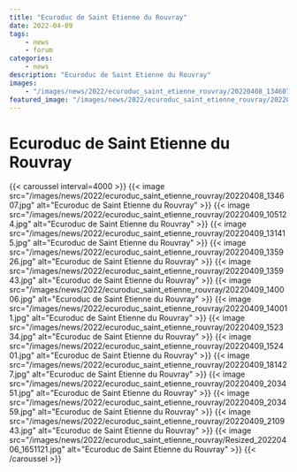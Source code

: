 ```yaml
---
title: "Ecuroduc de Saint Etienne du Rouvray"
date: 2022-04-09
tags: 
    - news
    - forum
categories:
    - news
description: "Ecuroduc de Saint Etienne du Rouvray"
images:
    - "/images/news/2022/ecuroduc_saint_etienne_rouvray/20220408_134607.jpg"
featured_image: "/images/news/2022/ecuroduc_saint_etienne_rouvray/20220408_134607.jpg"
---
```


# Ecuroduc de Saint Etienne du Rouvray

{{< caroussel interval=4000 >}}
{{< image src="/images/news/2022/ecuroduc_saint_etienne_rouvray/20220408_134607.jpg" alt="Ecuroduc de Saint Etienne du Rouvray" >}} 
{{< image src="/images/news/2022/ecuroduc_saint_etienne_rouvray/20220409_105124.jpg" alt="Ecuroduc de Saint Etienne du Rouvray" >}} 
{{< image src="/images/news/2022/ecuroduc_saint_etienne_rouvray/20220409_131415.jpg" alt="Ecuroduc de Saint Etienne du Rouvray" >}} 
{{< image src="/images/news/2022/ecuroduc_saint_etienne_rouvray/20220409_135926.jpg" alt="Ecuroduc de Saint Etienne du Rouvray" >}} 
{{< image src="/images/news/2022/ecuroduc_saint_etienne_rouvray/20220409_135943.jpg" alt="Ecuroduc de Saint Etienne du Rouvray" >}} 
{{< image src="/images/news/2022/ecuroduc_saint_etienne_rouvray/20220409_140006.jpg" alt="Ecuroduc de Saint Etienne du Rouvray" >}} 
{{< image src="/images/news/2022/ecuroduc_saint_etienne_rouvray/20220409_140011.jpg" alt="Ecuroduc de Saint Etienne du Rouvray" >}} 
{{< image src="/images/news/2022/ecuroduc_saint_etienne_rouvray/20220409_152334.jpg" alt="Ecuroduc de Saint Etienne du Rouvray" >}} 
{{< image src="/images/news/2022/ecuroduc_saint_etienne_rouvray/20220409_152401.jpg" alt="Ecuroduc de Saint Etienne du Rouvray" >}} 
{{< image src="/images/news/2022/ecuroduc_saint_etienne_rouvray/20220409_181427.jpg" alt="Ecuroduc de Saint Etienne du Rouvray" >}} 
{{< image src="/images/news/2022/ecuroduc_saint_etienne_rouvray/20220409_203451.jpg" alt="Ecuroduc de Saint Etienne du Rouvray" >}} 
{{< image src="/images/news/2022/ecuroduc_saint_etienne_rouvray/20220409_203459.jpg" alt="Ecuroduc de Saint Etienne du Rouvray" >}} 
{{< image src="/images/news/2022/ecuroduc_saint_etienne_rouvray/20220409_210943.jpg" alt="Ecuroduc de Saint Etienne du Rouvray" >}} 
{{< image src="/images/news/2022/ecuroduc_saint_etienne_rouvray/Resized_20220406_1651121.jpg" alt="Ecuroduc de Saint Etienne du Rouvray" >}}
{{< /caroussel >}}